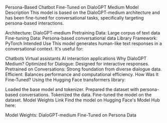 Persona-Based Chatbot Fine-Tuned on DialoGPT Medium
Model Description
This model is based on the DialoGPT-medium architecture and has been fine-tuned for conversational tasks, specifically targeting persona-based interactions.

Architecture: DialoGPT-medium
Pretraining Data: Large corpus of text data
Fine-tuning Data: Persona-based conversational data
Library Framework: PyTorch
Intended Use
This model generates human-like text responses in a conversational context. It's useful for:

Chatbots
Virtual assistants
AI interaction applications
Why DialoGPT Medium?
Optimized for Dialogue: Designed for interactive responses.
Pretrained on Conversations: Strong foundation from diverse dialogue data.
Efficient: Balances performance and computational efficiency.
How Was It Fine-Tuned?
Using the Hugging Face transformers library:

Loaded the base model and tokenizer.
Prepared the dataset with persona-based conversations.
Tokenized the data.
Fine-tuned the model on the dataset.
Model Weights Link
Find the model on Hugging Face's Model Hub here:

Model Weights: DialoGPT-medium Fine-Tuned on Persona Data
